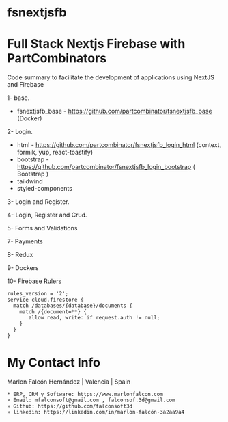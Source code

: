 # fsnextjsfb
# Full Stack Nextjs Firebase with PartCombinators
Code summary to facilitate the development of applications using NextJS and Firebase

1- base.
- fsnextjsfb_base - https://github.com/partcombinator/fsnextjsfb_base (Docker)

2- Login.
- html - https://github.com/partcombinator/fsnextjsfb_login_html (context, formik, yup, react-toastify)
- bootstrap - https://github.com/partcombinator/fsnextjsfb_login_bootstrap ( Bootstrap )
- taildwind
- styled-components

3- Login and Register.

4- Login, Register and Crud.

5- Forms and Validations

7- Payments

8- Redux

9- Dockers

10- Firebase Rulers
```
rules_version = '2';
service cloud.firestore {
  match /databases/{database}/documents {
    match /{document=**} {
       allow read, write: if request.auth != null;
    }
  }
}
```

# My Contact Info
Marlon Falcón Hernández | Valencia | Spain
```
* ERP, CRM y Software: https://www.marlonfalcon.com
» Email: mfalconsoft@gmail.com , falconsof.3d@gmail.com
» Github: https://github.com/falconsoft3d
» linkedin: https://linkedin.com/in/marlon-falcón-3a2aa9a4
```
